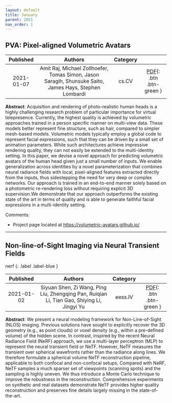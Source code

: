 ```yaml
---
layout: default
title: January
parent: 2021
nav_order: 1
---
```

<!---metadata--->

## PVA: Pixel-aligned Volumetric Avatars



| Published | Authors | Category | |
|:---:|:---:|:---:|:---:|
| 2021-01-07 | Amit Raj, Michael Zollhoefer, Tomas Simon, Jason Saragih, Shunsuke Saito, James Hays, Stephen Lombardi | cs.CV | [PDF](http://arxiv.org/pdf/2101.02697v1){: .btn .btn-green } |

**Abstract**: Acquisition and rendering of photo-realistic human heads is a highly
challenging research problem of particular importance for virtual telepresence.
Currently, the highest quality is achieved by volumetric approaches trained in
a person specific manner on multi-view data. These models better represent fine
structure, such as hair, compared to simpler mesh-based models. Volumetric
models typically employ a global code to represent facial expressions, such
that they can be driven by a small set of animation parameters. While such
architectures achieve impressive rendering quality, they can not easily be
extended to the multi-identity setting. In this paper, we devise a novel
approach for predicting volumetric avatars of the human head given just a small
number of inputs. We enable generalization across identities by a novel
parameterization that combines neural radiance fields with local, pixel-aligned
features extracted directly from the inputs, thus sidestepping the need for
very deep or complex networks. Our approach is trained in an end-to-end manner
solely based on a photometric re-rendering loss without requiring explicit 3D
supervision.We demonstrate that our approach outperforms the existing state of
the art in terms of quality and is able to generate faithful facial expressions
in a multi-identity setting.

Comments:
- Project page located at https://volumetric-avatars.github.io/

---

## Non-line-of-Sight Imaging via Neural Transient Fields

nerf
{: .label .label-blue }

| Published | Authors | Category | |
|:---:|:---:|:---:|:---:|
| 2021-01-02 | Siyuan Shen, Zi Wang, Ping Liu, Zhengqing Pan, Ruiqian Li, Tian Gao, Shiying Li, Jingyi Yu | eess.IV | [PDF](http://arxiv.org/pdf/2101.00373v3){: .btn .btn-green } |

**Abstract**: We present a neural modeling framework for Non-Line-of-Sight (NLOS) imaging.
Previous solutions have sought to explicitly recover the 3D geometry (e.g., as
point clouds) or voxel density (e.g., within a pre-defined volume) of the
hidden scene. In contrast, inspired by the recent Neural Radiance Field (NeRF)
approach, we use a multi-layer perceptron (MLP) to represent the neural
transient field or NeTF. However, NeTF measures the transient over spherical
wavefronts rather than the radiance along lines. We therefore formulate a
spherical volume NeTF reconstruction pipeline, applicable to both confocal and
non-confocal setups. Compared with NeRF, NeTF samples a much sparser set of
viewpoints (scanning spots) and the sampling is highly uneven. We thus
introduce a Monte Carlo technique to improve the robustness in the
reconstruction. Comprehensive experiments on synthetic and real datasets
demonstrate NeTF provides higher quality reconstruction and preserves fine
details largely missing in the state-of-the-art.